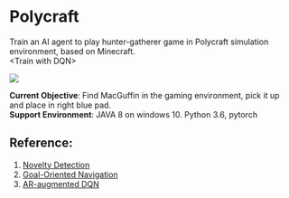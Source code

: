 # Polycraft
Train an AI agent to play hunter-gatherer game in Polycraft simulation environment, based on Minecraft. <br>
\<Train with DQN\>

![](gif.gif)

**Current Objective**: Find MacGuffin in the gaming environment, pick it up and place in right blue pad. <br>
**Support Environment**: JAVA 8 on windows 10. Python 3.6, pytorch


## Reference:

1. [Novelty Detection](http://www.roboticsproceedings.org/rss13/p64.pdf)
2. [Goal-Oriented Navigation](https://www.ncbi.nlm.nih.gov/pmc/articles/PMC6339171/pdf/sensors-19-00176.pdf)
3. [AR-augmented DQN](https://ieeexplore.ieee.org/stamp/stamp.jsp?tp=&arnumber=9144838)
